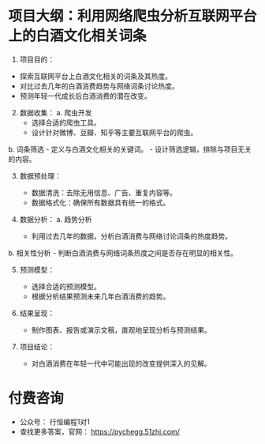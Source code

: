 # 项目大纲：利用网络爬虫分析互联网平台上的白酒文化相关词条

1. 项目目的：
- 探索互联网平台上白酒文化相关的词条及其热度。
- 对比过去几年的白酒消费趋势与网络词条讨论热度。
- 预测年轻一代成长后白酒消费的潜在改变。

2. 数据收集：
a. 爬虫开发
    - 选择合适的爬虫工具。
    - 设计针对微博、豆瓣、知乎等主要互联网平台的爬虫。
  
b. 词条筛选
    - 定义与白酒文化相关的关键词。
    - 设计筛选逻辑，排除与项目无关的内容。

3. 数据预处理：
    - 数据清洗：去除无用信息、广告、重复内容等。
    - 数据格式化：确保所有数据具有统一的格式。

4. 数据分析：
a. 趋势分析
    - 利用过去几年的数据，分析白酒消费与网络讨论词条的热度趋势。
  
b. 相关性分析
    - 判断白酒消费与网络词条热度之间是否存在明显的相关性。

5. 预测模型：
    - 选择合适的预测模型。
    - 根据分析结果预测未来几年白酒消费的趋势。

6. 结果呈现：
    - 制作图表、报告或演示文稿，直观地呈现分析与预测结果。

7. 项目结论：
    - 对白酒消费在年轻一代中可能出现的改变提供深入的见解。


# 付费咨询

- 公众号： 行恒编程1对1
- 查找更多答案，官网： <https://pychegg.51zhi.com/>